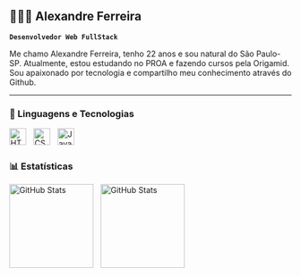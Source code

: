 ##  ​👨🏾‍💻​ Alexandre Ferreira 

**`Desenvolvedor Web FullStack`**

Me chamo Alexandre Ferreira, tenho 22 anos e sou natural do São Paulo-SP. Atualmente, estou estudando no PROA e fazendo cursos pela Origamid. Sou apaixonado por tecnologia e compartilho meu conhecimento através do Github. 


---

### 🤖 Linguagens e Tecnologias


<img 
    align="left" 
    alt="HTML"
    title="HTML" 
    width="30px" 
    style="padding-right: 10px;" 
    src="https://cdn.jsdelivr.net/gh/devicons/devicon@latest/icons/html5/html5-original.svg" 
/>
<img 
    align="left" 
    alt="CSS" 
    title="CSS"
    width="30px" 
    style="padding-right: 10px;" 
    src="https://cdn.jsdelivr.net/gh/devicons/devicon@latest/icons/css3/css3-original.svg" 
/>
<img 
    align="left" 
    alt="JavaScript" 
    title="JavaScript"
    width="30px" 
    style="padding-right: 10px;" 
    src="https://cdn.jsdelivr.net/gh/devicons/devicon@latest/icons/mysql/mysql-original-wordmark.svg" 
/>

<br/>
<br/>



### 📊 Estatísticas


  <img 
    align="left" 
    alt="GitHub Stats" 
    height="150" 
    style="padding-right: 10px;" 
    src="https://github-readme-stats.vercel.app/api?username=Dev-Alexandre-Ferreira&show_icons=true&theme=tokyonight&include_all_commits=true&locale=pt-br" 
  />


<img 
      align="left" 
      alt="GitHub Stats" 
      height="150" 
      style="padding-right: 10px;" 
      src="https://github-readme-stats.vercel.app/api/top-langs/?username=Dev-Alexandre-Ferreira&theme=tokyonight&layout=compact&custom_title=Tecnologias&langs_count=7" 
  />



